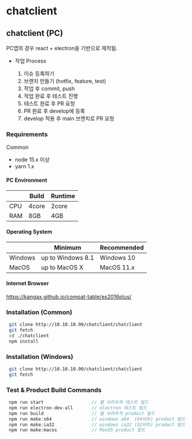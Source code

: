 # chatclient
## chatclient (PC)
PC앱의 경우 react + electron을 기반으로 제작됨.
+ 작업 Process

  1. 이슈 등록하기
  2. 브랜치 만들기 (hotfix, feature, test)
  3. 작업 후 commit, push
  4. 작업 완료 후 테스트 진행
  5. 테스트 완료 후 PR 요청 
  6. PR 완료 후 develop에 등록
  7. develop 적용 후 main 브랜치로 PR 요청
### Requirements
Common
+ node 15.x 이상
+ yarn 1.x

#### PC Environment
||Build|Runtime|
|--|--|--|
|CPU | 4core  | 2core |
|RAM | 8GB  | 4GB |
#### Operating System
||Minimum|Recommended|
|--|--|--|
|Windows | up to Windows 8.1 | Windows 10 |
|MacOS | up to MacOS X | MacOS 11.x |
#### Internet Browser
https://kangax.github.io/compat-table/es2016plus/

### Installation (Common)
```bash
 git clone http://10.10.10.90/chatclient/chatclient
 git fetch
 cd ./chatclient
 npm install
```

### Installation (Windows)
```bash
 git clone http://10.10.10.90/chatclient/chatclient
 git fetch
```

### Test & Product Build Commands
```javascript
 npm run start                  // 웹 브라우저 테스트 빌드
 npm run electron-dev-all       // electron 테스트 빌드
 npm run build                  // 웹 브라우저 product 빌드
 npm run make:x64               // windows x64  (64비트) product 빌드 
 npm run make:ia32              // windows ia32 (32비트) product 빌드
 npm run make:macos             // MacOS product 빌드
```
